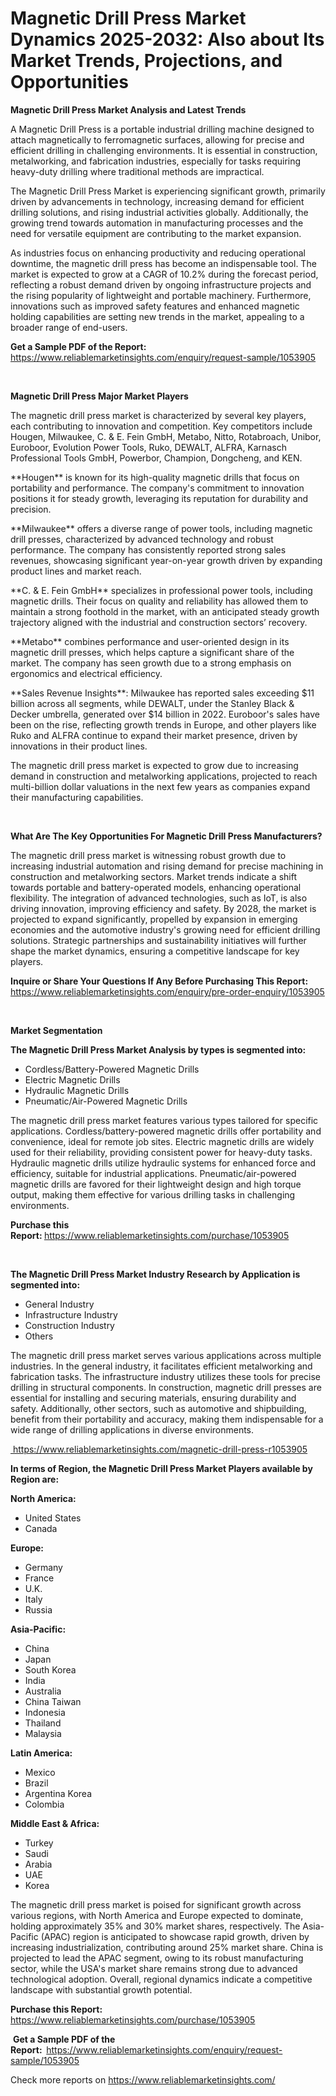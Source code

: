 <p><h1>Magnetic Drill Press Market Dynamics 2025-2032: Also about Its Market Trends, Projections, and Opportunities</h1></p><p><strong>Magnetic Drill Press Market Analysis and Latest Trends</strong></p>
<p><p>A Magnetic Drill Press is a portable industrial drilling machine designed to attach magnetically to ferromagnetic surfaces, allowing for precise and efficient drilling in challenging environments. It is essential in construction, metalworking, and fabrication industries, especially for tasks requiring heavy-duty drilling where traditional methods are impractical. </p><p>The Magnetic Drill Press Market is experiencing significant growth, primarily driven by advancements in technology, increasing demand for efficient drilling solutions, and rising industrial activities globally. Additionally, the growing trend towards automation in manufacturing processes and the need for versatile equipment are contributing to the market expansion. </p><p>As industries focus on enhancing productivity and reducing operational downtime, the magnetic drill press has become an indispensable tool. The market is expected to grow at a CAGR of 10.2% during the forecast period, reflecting a robust demand driven by ongoing infrastructure projects and the rising popularity of lightweight and portable machinery. Furthermore, innovations such as improved safety features and enhanced magnetic holding capabilities are setting new trends in the market, appealing to a broader range of end-users.</p></p>
<p><strong>Get a Sample PDF of the Report:&nbsp;</strong> <a href="https://www.reliablemarketinsights.com/enquiry/request-sample/1053905?utm_campaign=2538&utm_medium=2&utm_source=Github&utm_content=ia&utm_term=09042025&utm_id=magnetic-drill-press">https://www.reliablemarketinsights.com/enquiry/request-sample/1053905</a></p>
<p>&nbsp;</p>
<p><strong>Magnetic Drill Press Major Market Players</strong></p>
<p><p>The magnetic drill press market is characterized by several key players, each contributing to innovation and competition. Key competitors include Hougen, Milwaukee, C. & E. Fein GmbH, Metabo, Nitto, Rotabroach, Unibor, Euroboor, Evolution Power Tools, Ruko, DEWALT, ALFRA, Karnasch Professional Tools GmbH, Powerbor, Champion, Dongcheng, and KEN.</p><p>**Hougen** is known for its high-quality magnetic drills that focus on portability and performance. The company's commitment to innovation positions it for steady growth, leveraging its reputation for durability and precision.</p><p>**Milwaukee** offers a diverse range of power tools, including magnetic drill presses, characterized by advanced technology and robust performance. The company has consistently reported strong sales revenues, showcasing significant year-on-year growth driven by expanding product lines and market reach.</p><p>**C. & E. Fein GmbH** specializes in professional power tools, including magnetic drills. Their focus on quality and reliability has allowed them to maintain a strong foothold in the market, with an anticipated steady growth trajectory aligned with the industrial and construction sectors’ recovery.</p><p>**Metabo** combines performance and user-oriented design in its magnetic drill presses, which helps capture a significant share of the market. The company has seen growth due to a strong emphasis on ergonomics and electrical efficiency.</p><p>**Sales Revenue Insights**: Milwaukee has reported sales exceeding $11 billion across all segments, while DEWALT, under the Stanley Black & Decker umbrella, generated over $14 billion in 2022. Euroboor's sales have been on the rise, reflecting growth trends in Europe, and other players like Ruko and ALFRA continue to expand their market presence, driven by innovations in their product lines.</p><p>The magnetic drill press market is expected to grow due to increasing demand in construction and metalworking applications, projected to reach multi-billion dollar valuations in the next few years as companies expand their manufacturing capabilities.</p></p>
<p>&nbsp;</p>
<p><strong>What Are The Key Opportunities For Magnetic Drill Press Manufacturers?</strong></p>
<p><p>The magnetic drill press market is witnessing robust growth due to increasing industrial automation and rising demand for precise machining in construction and metalworking sectors. Market trends indicate a shift towards portable and battery-operated models, enhancing operational flexibility. The integration of advanced technologies, such as IoT, is also driving innovation, improving efficiency and safety. By 2028, the market is projected to expand significantly, propelled by expansion in emerging economies and the automotive industry's growing need for efficient drilling solutions. Strategic partnerships and sustainability initiatives will further shape the market dynamics, ensuring a competitive landscape for key players.</p></p>
<p><strong>Inquire or Share Your Questions If Any Before Purchasing This Report:</strong> <a href="https://www.reliablemarketinsights.com/enquiry/pre-order-enquiry/1053905?utm_campaign=2538&utm_medium=2&utm_source=Github&utm_content=ia&utm_term=09042025&utm_id=magnetic-drill-press">https://www.reliablemarketinsights.com/enquiry/pre-order-enquiry/1053905</a></p>
<p>&nbsp;</p>
<p><strong>Market Segmentation</strong></p>
<p><strong>The Magnetic Drill Press Market Analysis by types is segmented into:</strong></p>
<p><ul><li>Cordless/Battery-Powered Magnetic Drills</li><li>Electric Magnetic Drills</li><li>Hydraulic Magnetic Drills</li><li>Pneumatic/Air-Powered Magnetic Drills</li></ul></p>
<p><p>The magnetic drill press market features various types tailored for specific applications. Cordless/battery-powered magnetic drills offer portability and convenience, ideal for remote job sites. Electric magnetic drills are widely used for their reliability, providing consistent power for heavy-duty tasks. Hydraulic magnetic drills utilize hydraulic systems for enhanced force and efficiency, suitable for industrial applications. Pneumatic/air-powered magnetic drills are favored for their lightweight design and high torque output, making them effective for various drilling tasks in challenging environments.</p></p>
<p><strong>Purchase this Report:&nbsp;</strong><a href="https://www.reliablemarketinsights.com/purchase/1053905?utm_campaign=2538&utm_medium=2&utm_source=Github&utm_content=ia&utm_term=09042025&utm_id=magnetic-drill-press">https://www.reliablemarketinsights.com/purchase/1053905</a></p>
<p>&nbsp;</p>
<p><strong>The Magnetic Drill Press Market Industry Research by Application is segmented into:</strong></p>
<p><ul><li>General Industry</li><li>Infrastructure Industry</li><li>Construction Industry</li><li>Others</li></ul></p>
<p><p>The magnetic drill press market serves various applications across multiple industries. In the general industry, it facilitates efficient metalworking and fabrication tasks. The infrastructure industry utilizes these tools for precise drilling in structural components. In construction, magnetic drill presses are essential for installing and securing materials, ensuring durability and safety. Additionally, other sectors, such as automotive and shipbuilding, benefit from their portability and accuracy, making them indispensable for a wide range of drilling applications in diverse environments.</p></p>
<p><a href="https://www.reliablemarketinsights.com/magnetic-drill-press-r1053905?utm_campaign=2538&utm_medium=2&utm_source=Github&utm_content=ia&utm_term=09042025&utm_id=magnetic-drill-press">&nbsp;https://www.reliablemarketinsights.com/magnetic-drill-press-r1053905</a></p>
<p><strong>In terms of Region, the Magnetic Drill Press Market Players available by Region are:</strong></p>
<p>
    <p> <strong> North America: </strong>
        <ul>
            <li>United States</li>
            <li>Canada</li>
        </ul>
        </p> 
    <p> <strong> Europe: </strong>
        <ul>
            <li>Germany</li>
            <li>France</li>
            <li>U.K.</li>
            <li>Italy</li>
            <li>Russia</li>
        </ul>
        </p> 
    <p> <strong> Asia-Pacific: </strong>
        <ul>
            <li>China</li>
            <li>Japan</li>
            <li>South Korea</li>
            <li>India</li>
            <li>Australia</li>
            <li>China Taiwan</li>
            <li>Indonesia</li>
            <li>Thailand</li>
            <li>Malaysia</li>
        </ul>
        </p> 
    <p> <strong> Latin America: </strong>
        <ul>
            <li>Mexico</li>
            <li>Brazil</li>
            <li>Argentina Korea</li>
            <li>Colombia</li>
        </ul>
        </p> 
    <p> <strong> Middle East & Africa: </strong>
        <ul>
            <li>Turkey</li>
            <li>Saudi</li>
            <li>Arabia</li>
            <li>UAE</li>
            <li>Korea</li>
        </ul>
    </p>
    </p>
<p><p>The magnetic drill press market is poised for significant growth across various regions, with North America and Europe expected to dominate, holding approximately 35% and 30% market shares, respectively. The Asia-Pacific (APAC) region is anticipated to showcase rapid growth, driven by increasing industrialization, contributing around 25% market share. China is projected to lead the APAC segment, owing to its robust manufacturing sector, while the USA's market share remains strong due to advanced technological adoption. Overall, regional dynamics indicate a competitive landscape with substantial growth potential.</p></p>
<p><strong>Purchase this Report: </strong><a href="https://www.reliablemarketinsights.com/purchase/1053905?utm_campaign=2538&utm_medium=2&utm_source=Github&utm_content=ia&utm_term=09042025&utm_id=magnetic-drill-press">https://www.reliablemarketinsights.com/purchase/1053905</a></p>
<p>&nbsp;<strong>Get a Sample PDF of the Report:&nbsp;&nbsp;</strong><a href="https://www.reliablemarketinsights.com/enquiry/request-sample/1053905?utm_campaign=2538&utm_medium=2&utm_source=Github&utm_content=ia&utm_term=09042025&utm_id=magnetic-drill-press">https://www.reliablemarketinsights.com/enquiry/request-sample/1053905</a></p>
<p><strong></strong></p>
<p>Check more reports on <a href="https://www.reliablemarketinsights.com/?utm_campaign=2538&utm_medium=2&utm_source=Github&utm_content=ia&utm_term=09042025&utm_id=magnetic-drill-press">https://www.reliablemarketinsights.com/</a></p>
